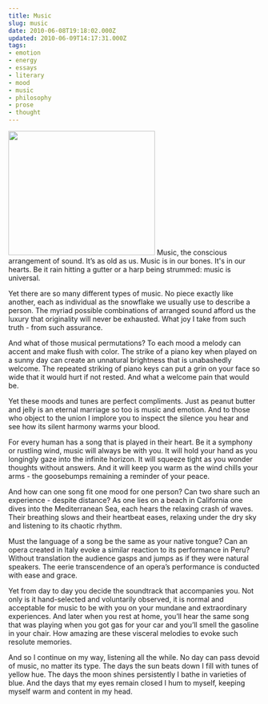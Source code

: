 ```yaml
---
title: Music
slug: music
date: 2010-06-08T19:18:02.000Z
updated: 2010-06-09T14:17:31.000Z
tags:
- emotion
- energy
- essays
- literary
- mood
- music
- philosophy
- prose
- thought
---
```


<a href="http://media.photobucket.com/image/music/FoxyRoxy20072002/music.jpg?o=1" target="_blank"><img class="alignright" style="border: 0px initial initial;" src="http://i220.photobucket.com/albums/dd229/FoxyRoxy20072002/music.jpg" border="0" alt="" width="293" height="248" /></a>
Music, the conscious arrangement of sound.  It’s as old as us.  Music is in our bones. It's in our hearts. Be it rain hitting a gutter or a harp being strummed: music is universal.

Yet there are so many different types of music.  No piece exactly like another, each as individual as the snowflake we usually use to describe a person.  The myriad possible combinations of arranged sound afford us the luxury that originality will never be exhausted.  What joy I take from such truth - from such assurance.

And what of those musical permutations?  To each mood a melody can accent and make flush with color.  The strike of a piano key when played on a sunny day can create an unnatural brightness that is unabashedly welcome.  The repeated striking of piano keys can put a grin on your face so wide that it would hurt if not rested. And what a welcome pain that would be.

Yet these moods and tunes are perfect compliments.  Just as peanut butter and jelly is an eternal marriage so too is music and emotion.  And to those who object to the union I implore you to inspect the silence you hear and see how its silent harmony warms your blood.

For every human has a song that is played in their heart.  Be it a symphony or rustling wind, music will always be with you.  It will hold your hand as you longingly gaze into the infinite horizon.  It will squeeze tight as you wonder thoughts without answers.  And it will keep you warm as the wind chills your arms - the goosebumps remaining a reminder of your peace.

And how can one song fit one mood for one person?  Can two share such an experience - despite distance?  As one lies on a beach in California one dives into the Mediterranean Sea, each hears the relaxing crash of waves.  Their breathing slows and their heartbeat eases, relaxing under the dry sky and listening to its chaotic rhythm.

Must the language of a song be the same as your native tongue?  Can an opera created in Italy evoke a similar reaction to its performance in Peru?  Without translation the audience gasps and jumps as if they were natural speakers.  The eerie transcendence of an opera’s performance is conducted with ease and grace.

Yet from day to day you decide the soundtrack that accompanies you.  Not only is it hand-selected and voluntarily observed, it is normal and acceptable for music to be with you on your mundane and extraordinary experiences.  And later when you rest at home, you’ll hear the same song that was playing when you got gas for your car and you’ll smell the gasoline in your chair.  How amazing are these visceral melodies to evoke such resolute memories.

And so I continue on my way, listening all the while.  No day can pass devoid of music, no matter its type.  The days the sun beats down I fill with tunes of yellow hue.  The days the moon shines persistently I bathe in varieties of blue.  And the days that my eyes remain closed I hum to myself, keeping myself warm and content in my head.
